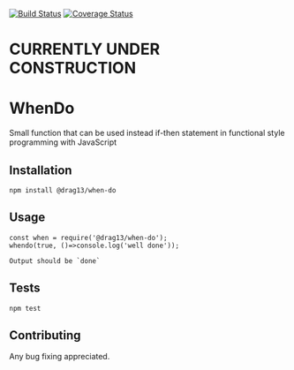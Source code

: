 [![Build Status](https://travis-ci.org/Drag13/WhenDo.svg?branch=dev)](https://travis-ci.org/Drag13/WhenDo)
[![Coverage Status](https://coveralls.io/repos/github/Drag13/WhenDo/badge.svg?branch=coverage)](https://coveralls.io/github/Drag13/WhenDo?branch=coverage)

# CURRENTLY UNDER CONSTRUCTION

# WhenDo
  Small function that can be used instead if-then statement in functional style programming with JavaScript

## Installation

  `npm install @drag13/when-do`

## Usage

    const when = require('@drag13/when-do');
    whendo(true, ()=>console.log('well done'));  
    
    Output should be `done`

## Tests

  `npm test`

## Contributing

Any bug fixing appreciated.